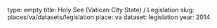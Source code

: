 type: empty
title: Holy See (Vatican City State) / Legislation
slug: places/va/datasets/legislation
place: va
dataset: legislation
year: 2014
